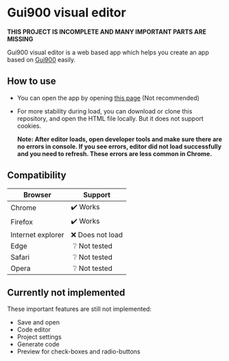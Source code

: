# Gui900 visual editor

**THIS PROJECT IS INCOMPLETE AND MANY IMPORTANT PARTS ARE MISSING**

Gui900 visual editor is a web based app which helps you create an app based on [Gui900](https://github.com/Mammad900/Gui900) easily.

## How to use

- You can open the app by opening [this page](https://mammad900.github.io/Gui900-visual-editor/Gui900%20visual%20editor.html) (Not recommended)
- For more stability during load, you can download or clone this repository, and open the HTML file locally. But it does not support cookies.
  
  **Note: After editor loads, open developer tools and make sure there are no errors in console. If you see errors, editor did not load successfully and you need to refresh. These errors are less common in Chrome.**

## Compatibility

| Browser           | Support                          |
| ----------------- | -------------------------------- |
| Chrome            | :heavy_check_mark: Works         |
| Firefox           | :heavy_check_mark: Works         |
| Internet explorer | :x: Does not load                |
| Edge              | &nbsp;:grey_question: Not tested |
| Safari            | &nbsp;:grey_question: Not tested |
| Opera             | &nbsp;:grey_question: Not tested |

## Currently not implemented

These important features are still not implemented:

- Save and open
- Code editor
- Project settings
- Generate code
- Preview for check-boxes and radio-buttons
